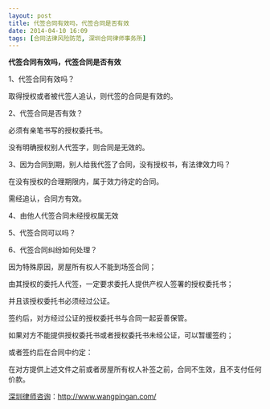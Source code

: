 ```yaml
---
layout: post
title: 代签合同有效吗，代签合同是否有效
date: 2014-04-10 16:09
tags: [合同法律风险防范, 深圳合同律师事务所]
---
```

<strong>代签合同有效吗，代签合同是否有效</strong>

1、代签合同有效吗？

取得授权或者被代签人追认，则代签的合同是有效的。

2、代签合同是否有效？

必须有亲笔书写的授权委托书。

没有明确授权别人代签字，则合同是无效的。

3、因为合同到期，别人给我代签了合同，没有授权书，有法律效力吗？

在没有授权的合理期限内，属于效力待定的合同。

需经追认，合同方有效。

4、由他人代签合同未经授权属无效

5、代签合同可以吗？

6、代签合同纠纷如何处理？

因为特殊原因，房屋所有权人不能到场签合同；

由其授权的委托人代签，一定要求委托人提供产权人签署的授权委托书；

并且该授权委托书必须经过公证。

签约后，对方经过公证的授权委托书与合同一起妥善保管。

如果对方不能提供授权委托书或者授权委托书未经公证，可以暂缓签约；

或者签约后在合同中约定：

在对方提供上述文件之前或者房屋所有权人补签之前，合同不生效，且不支付任何价款。

<a href="http://www.wangpingan.com/">深圳律师咨询</a>：<a href="http://www.wangpingan.com/">http://www.wangpingan.com/</a>

